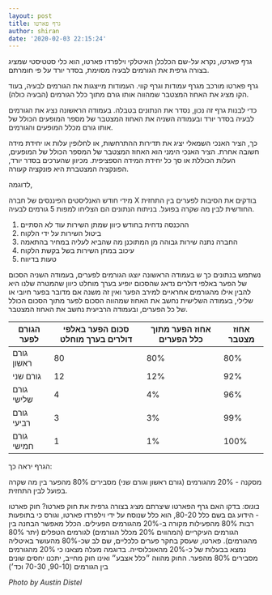 ```yaml
---
layout: post
title: גרף פארטו
author: shiran
date: '2020-02-03 22:15:24'
---
```

*גרף פארטו,* 
נקרא על-שם הכלכלן האיטלקי וילפרדו פארטו, הוא כלי סטטיסטי שמציג בצורה גרפית את הגורמים לבעיה מסוימת, בסדר יורד על פי חומרתם.

גרף פארטו מורכב מגרף עמודות וגרף קווי. העמודות מייצגות את הגורמים לבעיה, בעוד הקו מציג את האחוז המצטבר שמהווה אותו גורם מתוך כלל הגורמים (הבעיה כולה).

כדי לבנות גרף זה נכון, נסדר את הנתונים בטבלה. בעמודה הראשונה נציג את הגורמים לבעיה בסדר יורד ובעמודה השניה את האחוז המצטבר של מספר המופעים הכולל של אותו גורם מכלל המופעים והגורמים.

כך, הציר האנכי השמאלי יציג את תדירות ההתרחשות, או לחלופין עלות או יחידת מידה חשובה אחרת. הציר האנכי הימני הוא האחוז המצטבר של המספר הכולל של המופעים, העלות הכוללת או סך כל יחידת המידה הספציפית. מכיוון שהערכים בסדר יורד, הפונקציה המצטברת היא פונקציה קעורה.

לדוגמה,

מידי חודש האנליסטים הפיננסים של חברה X בודקים את הסיבות לפערים בין התחזית החודשית לבין מה שקרה בפועל. בניתוח הנתונים הם הצליחו למפות 5 גורמים לבעיה.
1. ההכנסה נדחית בחודש כיוון שמתן השירות עוד לא הסתיים
2. ביטול השירות על ידי הלקוח
3. החברה נתנה שירות גבוהה מן המתוכנן מה שהביא לעליה במחיר בהתאמה
4. עיכוב במתן השירות בשל בקשת הלקוח
5. טעות בדיווח 

נשתמש בנתונים כך ש
בעמודה הראשונה יוצגו הגורמים לפערים, 
בעמודה השניה הסכום של הפער באלפי דולרים נדאג שהסכום יופיע בערך מוחלט כיוון שהמטרה שלנו היא להבין אילו מהגורמים אחראיים למירב הפער ואין זה משנה אם מדובר בפער חיובי או שלילי, 
בעמודה השלישית נחשב את האחוז שמהווה הסכום לפער מתוך הסכום הכולל של כל הפערים, 
ובעמודה הרביעית נחשב את האחוז המצטבר.

| הגורם לפער | סכום הפער באלפי דולרים בערך מוחלט | אחוז הפער מתוך כלל הפערים | אחוז מצטבר |
|------------|------------------------|---------------------------|------------|
| גורם ראשון | 80                     | 80%                       | 80%        |
| גורם שני   | 12                     | 12%                       | 92%        |
| גורם שלישי | 4                      | 4%                        | 96%        |
| גורם רביעי | 3                      | 3%                        | 99%        |
| גורם חמישי | 1                      | 1%                        | 100%       |


הגרף יראה כך:




מסקנה - 
20% מהגורמים (גורם ראשון וגורם שני) מסבירים 80% מהפער בין מה שקרה בפועל לבין התחזית.




*בונוס:*
בדקו האם גרף הפארטו שיצרתם מציג בצורה גרפית את חוק פארטו?
חוק פארטו - הידוע גם בשם כלל 80-20, הוא כלל שנוסח על ידי וילפרדו פארטו, וגורס כי בתופעות רבות 80% מהפעילות מקורה ב-20% מהגורמים הפעילים. 
הכלל מאפשר הבחנה בין הגורמים העיקריים (המהווים 20% מכלל הגורמים) לגורמים הטפלים (יתר 80% מהגורמים). 
פארטו, שעסק בחקר פערים כלכליים, שם לב שכ-80% מהעושר באיטליה נמצא בבעלות של כ-20% מהאוכלוסייה. בדוגמה מעלה מצאנו כי 20% מהגורמים מסבירים 80% מהפער. החוק מהווה ״כלל אצבע״ ואינו חוק מחייב, יתכנו יחסים שונים בין הגורמים (90-10, 70-30 וכד׳)


*Photo by Austin Distel*
